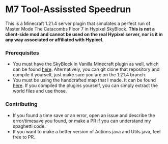 # M7 Tool-Assissted Speedrun
This is a Minecraft 1.21.4 server plugin that simulates a perfect run of Master Mode The Catacombs Floor 7 in Hypixel SkyBlock.  **This is not a client-side mod and cannot be used on the real Hypixel server, nor is it in any way associated or affiliated with Hypixel.**

### Prerequisites
- You must have the SkyBlock in Vanilla Minecraft plugin as well, which can be found [here](https://github.com/strad-dev/HypixelSBInVanillaMC/releases/tag/tas).  Alternatively, you can git clone that repository and compile it yourself, just make sure you are on the 1.21.4 branch.
- You must be using the handcrafted map that I made.  It can be found [here](https://www.dropbox.com/scl/fi/b6qak5czld0tne4goyiut/M7-TAS-Server.zip?rlkey=6bncspvy79fe98w509v5fxby5&e=1&st=8ed2boym&dl=0).  If you compiled the plugins yourself, you can simply extract the world files and use those.

### Contributing
- If you found a time save or an error, open an issue and describe the error/timesave you found, or make a PR if you can understand my spaghetti code.
- If you want to make a better version of Actions.java and Utils.java, feel free to PR.
